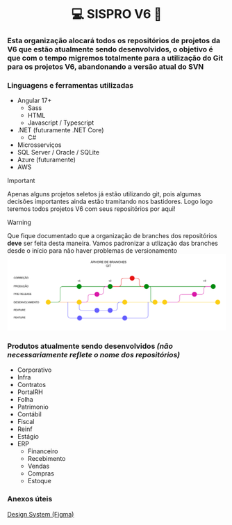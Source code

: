 <h1 align="center"> 💻 SISPRO V6 🏢 </h1>
<h3> Esta organização alocará todos os repositórios de projetos da V6 que estão atualmente sendo desenvolvidos, o objetivo é que com o tempo migremos totalmente para a utilização do Git para os projetos V6, abandonando a versão atual do SVN </h3>

### Linguagens e ferramentas utilizadas
- Angular 17+
  - Sass
  - HTML
  - Javascript / Typescript
- .NET (futuramente .NET Core)
  - C#
- Microsserviços
- SQL Server / Oracle / SQLite
- Azure (futuramente)
- AWS


> [!IMPORTANT]
> Apenas alguns projetos seletos já estão utilizando git, pois algumas decisões importantes ainda estão tramitando nos bastidores. Logo logo teremos todos projetos V6 com seus repositórios por aqui!

> [!WARNING]
> Que fique documentado que a organização de branches dos repositórios **deve** ser feita desta maneira. Vamos padronizar a utlização das branches desde o início para não haver problemas de versionamento
![image](files/GIT-Arvore_de_Branches.png)


### Produtos atualmente sendo desenvolvidos *(não necessariamente reflete o nome dos repositórios)*
- Corporativo
- Infra
- Contratos
- PortalRH
- Folha
- Patrimonio
- Contábil
- Fiscal
- Reinf
- Estágio
- ERP
	- Financeiro
	- Recebimento
	- Vendas
	- Compras
	- Estoque


### Anexos úteis
[Design System (Figma)](https://www.figma.com/design/WoHZSAQsjqZuc6rC02CAkR/Sispro-DS---Definitivo?node-id=73-16002)
